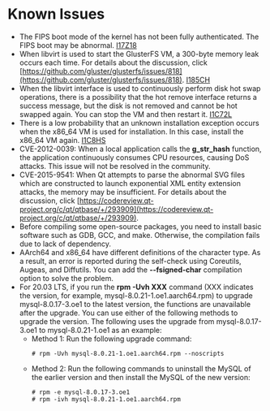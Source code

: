 # Known Issues<a name="EN-US_TOPIC_0225731124"></a>

-   The FIPS boot mode of the kernel has not been fully authenticated. The FIPS boot may be abnormal.  [I17Z18](https://gitee.com/src-openeuler/crypto-policies/issues/I17Z18?from=project-issue)
-   When libvirt is used to start the GlusterFS VM, a 300-byte memory leak occurs each time. For details about the discussion, click  [https://github.com/gluster/glusterfs/issues/818](https://github.com/gluster/glusterfs/issues/818).  [I185CH](https://gitee.com/src-openeuler/glusterfs/issues/I185CH?from=project-issue)
-   When the libvirt interface is used to continuously perform disk hot swap operations, there is a possibility that the hot remove interface returns a success message, but the disk is not removed and cannot be hot swapped again. You can stop the VM and then restart it.  [I1C72L](https://gitee.com/src-openeuler/qemu/issues/I1C72L?from=project-issue)
-   There is a low probability that an unknown installation exception occurs when the x86\_64 VM is used for installation. In this case, install the x86\_64 VM again.  [I1C8HS](https://gitee.com/src-openeuler/anaconda/issues/I1C8HS?from=project-issue)
-   CVE-2012-0039: When a local application calls the  **g\_str\_hash**  function, the application continuously consumes CPU resources, causing DoS attacks. This issue will not be resolved in the community.
-   CVE-2015-9541: When Qt attempts to parse the abnormal SVG files which are constructed to launch exponential XML entity extension attacks, the memory may be insufficient. For details about the discussion, click  [https://codereview.qt-project.org/c/qt/qtbase/+/293909](https://codereview.qt-project.org/c/qt/qtbase/+/293909).
-   Before compiling some open-source packages, you need to install basic software such as GDB, GCC, and make. Otherwise, the compilation fails due to lack of dependency.
-   AArch64 and x86\_64 have different definitions of the character type. As a result, an error is reported during the self-check using Coreutils, Augeas, and Diffutils. You can add the  **--fsigned-char**  compilation option to solve the problem.
-   For 20.03 LTS, if you run the **rpm -Uvh XXX** command (XXX indicates the version, for example, mysql-8.0.21-1.oe1.aarch64.rpm) to upgrade mysql-8.0.17-3.oe1 to the latest version, the functions are unavailable after the upgrade. You can use either of the following methods to upgrade the version. The following uses the upgrade from mysql-8.0.17-3.oe1 to mysql-8.0.21-1.oe1 as an example:  
    -  Method 1: Run the following upgrade command:  
        ``` 
        # rpm -Uvh mysql-8.0.21-1.oe1.aarch64.rpm --noscripts 
        ```
    -  Method 2: Run the following commands to uninstall the MySQL of the earlier version and then install the MySQL of the new version:
        ```
        # rpm -e mysql-8.0.17-3.oe1      
        # rpm -ivh mysql-8.0.21-1.oe1.aarch64.rpm
        ```